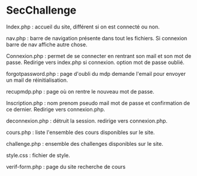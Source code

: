 # SecChallenge

Index.php : accueil du site, différent si on est connecté ou non. 

nav.php : barre de navigation présente dans tout les fichiers. Si connexion barre de nav affiche autre chose. 

Connexion.php : permet de se connecter en rentrant son mail et son mot de passe. Redirige vers index.php si connexion. option mot de passe oublié. 

forgotpassword.php : page d'oubli du mdp demande l'email pour envoyer un mail de réinitialisation. 

recupmdp.php : page où on rentre le nouveau mot de passe.

Inscription.php : nom prenom pseudo mail mot de passe et confirmation de ce dernier. Redirige vers connexion.php. 

deconnexion.php : détruit la session. redirige vers connexion.php. 

cours.php : liste l'ensemble des cours disponibles sur le site. 

challenge.php : ensemble des challenges disponibles sur le site. 

style.css : fichier de style. 

verif-form.php : page du site recherche de cours




